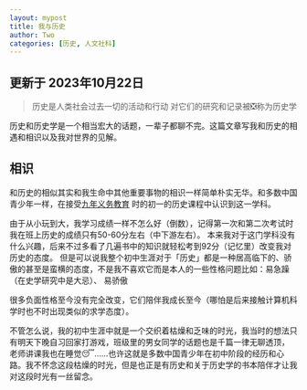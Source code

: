 ```yaml
---
layout: mypost
title: 我与历史
author: Two
categories: [历史, 人文社科]
---
```


## 更新于 2023年10月22日

> 历史是人类社会过去一切的活动和行动
> 对它们的研究和记录被❎称为历史学

历史和历史学是一个相当宏大的话题，一辈子都聊不完。这篇文章写我和历史的相遇和相识以及我对世界的见解。


## 相识

和历史的相似其实和我生命中其他重要事物的相识一样简单朴实无华。和多数中国青少年一样，在接受[九年义务教育](https://zh.wikipedia.org/zh-cn/%E4%B8%AD%E5%8D%8E%E4%BA%BA%E6%B0%91%E5%85%B1%E5%92%8C%E5%9B%BD%E4%B9%89%E5%8A%A1%E6%95%99%E8%82%B2)
时的初一的历史课程中认识到这一学科。

由于从小玩到大，我学习成绩一样不怎么好（倒数），记得第一次和第二次考试时我在班上历史的成绩只有50-60分左右（中下游左右）。 
本来我对于这门学科没有什么兴趣，后来不过多看了几遍书中的知识就轻松考到92分（记忆里）改变我对历史的态度。
但是可以说我整个初中生涯对于「历史」都是一种居高临下的、骄傲的甚至是蛮横的态度，不是我不喜欢它而是本人的一些性格问题比如：易急躁（在史学研究中是大忌）、
易骄傲

很多负面性格至今没有完全改变，它们陪伴我成长至今（哪怕是后来接触计算机科学时也不时出现类似的求学态度）。

不管怎么说，我的初中生涯中就是一个交织着枯燥和乏味的时光，我当时的想法只有明天下晚自习回家打游戏，班级里的男女同学的话题也是千篇一律无聊透顶，
老师讲课我也在睡觉😴......也许这就是多数中国青少年在初中阶段的经历和心路。我不怀念这段枯燥的时光，但是也正是有历史和关于历史学的书本陪伴才让我对这段时光有一丝留念。


